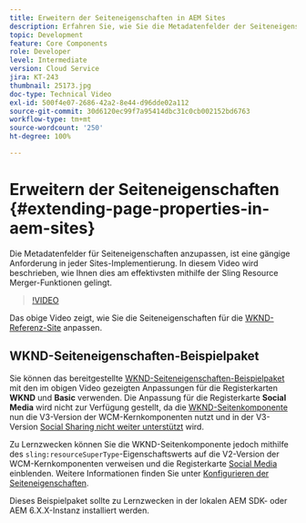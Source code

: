 ```yaml
---
title: Erweitern der Seiteneigenschaften in AEM Sites
description: Erfahren Sie, wie Sie die Metadatenfelder der Seiteneigenschaften in Adobe Experience Manager Sites erweitern. In diesem Video wird beschrieben, wie Ihnen dies am effektivsten mithilfe der Sling Resource Merger-Funktionen gelingt.
topic: Development
feature: Core Components
role: Developer
level: Intermediate
version: Cloud Service
jira: KT-243
thumbnail: 25173.jpg
doc-type: Technical Video
exl-id: 500f4e07-2686-42a2-8e44-d96dde02a112
source-git-commit: 30d6120ec99f7a95414dbc31c0cb002152bd6763
workflow-type: tm+mt
source-wordcount: '250'
ht-degree: 100%

---
```


# Erweitern der Seiteneigenschaften {#extending-page-properties-in-aem-sites}

Die Metadatenfelder für Seiteneigenschaften anzupassen, ist eine gängige Anforderung in jeder Sites-Implementierung. In diesem Video wird beschrieben, wie Ihnen dies am effektivsten mithilfe der Sling Resource Merger-Funktionen gelingt.

>[!VIDEO](https://video.tv.adobe.com/v/25173?quality=12&learn=on)

Das obige Video zeigt, wie Sie die Seiteneigenschaften für die [WKND-Referenz-Site](https://github.com/adobe/aem-guides-wknd) anpassen.

## WKND-Seiteneigenschaften-Beispielpaket

Sie können das bereitgestellte [WKND-Seiteneigenschaften-Beispielpaket](./assets/WKND-PageProperties-Example-Dialog-1.0.zip) mit den im obigen Video gezeigten Anpassungen für die Registerkarten **WKND** und **Basic** verwenden. Die Anpassung für die Registerkarte **Social Media** wird nicht zur Verfügung gestellt, da die [WKND-Seitenkomponente](https://github.com/adobe/aem-guides-wknd/blob/main/ui.apps/src/main/content/jcr_root/apps/wknd/components/page/.content.xml#L5) nun die V3-Version der WCM-Kernkomponenten nutzt und in der V3-Version [Social Sharing nicht weiter unterstützt](https://github.com/adobe/aem-core-wcm-components/pull/1930) wird.

Zu Lernzwecken können Sie die WKND-Seitenkomponente jedoch mithilfe des `sling:resourceSuperType`-Eigenschaftswerts auf die V2-Version der WCM-Kernkomponenten verweisen und die Registerkarte [Social Media](https://github.com/adobe/aem-core-wcm-components/blob/main/content/src/content/jcr_root/apps/core/wcm/components/page/v2/page/_cq_dialog/.content.xml#L95) einblenden. Weitere Informationen finden Sie unter [Konfigurieren der Seiteneigenschaften](https://experienceleague.adobe.com/docs/experience-manager-65/developing/extending-aem/page-properties-views.html?lang=de#configuring-your-page-properties).

Dieses Beispielpaket sollte zu Lernzwecken in der lokalen AEM SDK- oder AEM 6.X.X-Instanz installiert werden.
